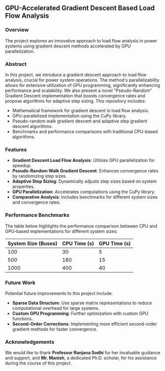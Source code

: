 ## GPU-Accelerated Gradient Descent Based Load Flow Analysis

### Overview
The project explores an innovative approach to load flow analysis in power systems using gradient descent methods accelerated by GPU parallelization.

### Abstract
In this project, we introduce a gradient descent approach to load flow analysis, crucial for power system operations. The method's parallelizability allows for extensive utilization of GPU programming, significantly enhancing performance and scalability. We also present a novel "Pseudo-Random" Gradient Descent implementation that boosts convergence rates and propose algorithms for adaptive step sizing. This repository includes:

- Mathematical framework for gradient descent in load flow analysis.
- GPU-parallelized implementation using the CuPy library.
- Pseudo-random walk gradient descent and adaptive step gradient descent algorithms.
- Benchmarks and performance comparisons with traditional CPU-based algorithms.

### Features

- **Gradient Descent Load Flow Analysis**: Utilizes GPU parallelization for speedup.
- **Pseudo-Random Walk Gradient Descent**: Enhances convergence rates by randomizing step sizes.
- **Adaptive Step Sizing**: Dynamically adjusts step sizes based on system properties.
- **GPU Parallelization**: Accelerates computations using the CuPy library.
- **Comparative Analysis**: Includes benchmarks for different system sizes and convergence rates.

### Performance Benchmarks

The table below highlights the performance comparison between CPU and GPU-based implementations for different system sizes:

| System Size (Buses) | CPU Time (s) | GPU Time (s) |
|---------------------|--------------|--------------|
| 100                 | 30           | 5            |
| 500                 | 180          | 15           |
| 1000                | 400          | 40           |

### Future Work

Potential future improvements to this project include:

- **Sparse Data Structure**: Use sparse matrix representations to reduce computational overhead for large systems.
- **Custom GPU Programming**: Further optimization with custom GPU functions.
- **Second-Order Corrections**: Implementing more efficient second-order gradient methods for faster convergence.

### Acknowledgements

We would like to thank **Professor Ranjana Sodhi** for her invaluable guidance and support, and **Mr. Manish**, a dedicated Ph.D. scholar, for his assistance during the course of this project.
